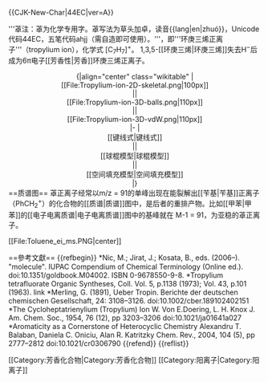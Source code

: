 {{CJK-New-Char|44EC|ver=A}}


'''䓬<ref>注：䓬为化学专用字。䓬写法为草头加卓，读音{{lang|en|zhuó}}，Unicode代码44EC，五笔代码ahjj（需自造即可使用）。</ref>'''，即'''环庚三烯正离子'''（tropylium ion），化学式 [C<sub>7</sub>H<sub>7</sub>]<sup>+</sup>。 1,3,5-[[环庚三烯|环庚三烯]]失去H<sup>−</sup>后成为6π电子[[芳香性|芳香]]环庚三烯正离子。

<center>
{|align="center"  class="wikitable"
|<center>[[File:Tropylium-ion-2D-skeletal.png|100px]]</center>||<center>[[File:Tropylium-ion-3D-balls.png|110px]]</center>||<center>[[File:Tropylium-ion-3D-vdW.png|110px]]</center>
|-
|<center>[[键线式|键线式]]</center>||<center>[[球棍模型|球棍模型]]</center>||<center>[[空间填充模型|空间填充模型]]</center>
|}
</center>
==质谱图==
䓬正离子经常以m/z = 91的单峰出现在能裂解出[[苄基|苄基]]正离子（PhCH<sub>2</sub><sup>+</sup>）的化合物的[[质谱|质谱]]图中，是后者的重排产物。比如[[甲苯|甲苯]]的[[电子电离质谱|电子电离质谱]]图中的基峰就在 M-1 = 91，为亚稳的䓬正离子。

[[File:Toluene_ei_ms.PNG|center]]

==參考文獻==
{{refbegin}}
*Nic, M.; Jirat, J.; Kosata, B., eds. (2006–). "molecule". IUPAC Compendium of Chemical Terminology (Online ed.). doi:10.1351/goldbook.M04002. ISBN 0-9678550-9-8.
*Tropylium tetrafluorate Organic Syntheses, Coll. Vol. 5, p.1138 (1973); Vol. 43, p.101 (1963). link
*Merling, G. (1891), Ueber Tropin. Berichte der deutschen chemischen Gesellschaft, 24: 3108–3126. doi:10.1002/cber.189102402151
*The Cycloheptatrienylium (Tropylium) Ion W. Von E.Doering, L. H. Knox J. Am. Chem. Soc., 1954, 76 (12), pp 3203–3206 doi:10.1021/ja01641a027
*Aromaticity as a Cornerstone of Heterocyclic Chemistry Alexandru T. Balaban, Daniela C. Oniciu, Alan R. Katritzky Chem. Rev., 2004, 104 (5), pp 2777–2812 doi:10.1021/cr0306790
{{refend}}
{{reflist}}

[[Category:芳香化合物|Category:芳香化合物]]
[[Category:阳离子|Category:阳离子]]